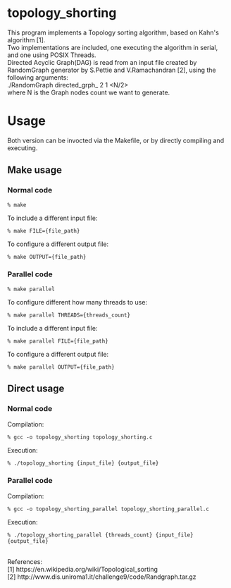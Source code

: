 # topology_shorting
This program implements a Topology sorting algorithm, based on Kahn's algorithm [1].
<br>
Two implementations are included, one executing the algorithm in serial, and one using POSIX Threads.
<br>
Directed Acyclic Graph(DAG) is read from an input file created by RandomGraph generator by S.Pettie and V.Ramachandran [2], using the following arguments:
<br>
./RandomGraph directed_grph_<N> <N> 2 1 <N/2>
<br>
where N is the Graph nodes count we want to generate.

# Usage
Both version can be invocted via the Makefile, or by directly compiling and executing.

## Make usage
### Normal code
```
% make
```
To include a different input file:
```
% make FILE={file_path}
```
To configure a different output file:
```
% make OUTPUT={file_path}
```

### Parallel code
```
% make parallel
```
To configure different how many threads to use:
```
% make parallel THREADS={threads_count}
```
To include a different input file:
```
% make parallel FILE={file_path}
```
To configure a different output file:
```
% make parallel OUTPUT={file_path}
```

## Direct usage
### Normal code
Compilation:
```
% gcc -o topology_shorting topology_shorting.c
```
Execution:
```
% ./topology_shorting {input_file} {output_file}
```

### Parallel code
Compilation:
```
% gcc -o topology_shorting_parallel topology_shorting_parallel.c
```
Execution:
```
% ./topology_shorting_parallel {threads_count} {input_file} {output_file}
```

<br>
References:
<br>
[1] https://en.wikipedia.org/wiki/Topological_sorting
<br>
[2] http://www.dis.uniroma1.it/challenge9/code/Randgraph.tar.gz
